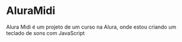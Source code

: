 # AluraMidi
Alura Midi é um projeto de um curso na Alura, onde estou criando um teclado de sons com JavaScript
